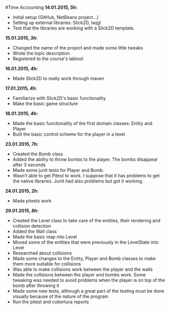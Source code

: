 #Time Accounting
**14.01.2015, *5h*:**
* Initial setup (GitHub, NetBeans project...)
* Setting up external libraries: Slick2D, lwjgl
* Test that the libraries are working with a Slick2D template.

**15.01.2015, *3h*:**
* Changed the name of the project and made some little tweaks
* Wrote the topic description
* Registered to the course's labtool

**16.01.2015, *4h*:**
* Made Slick2D to really work through maven

**17.01.2015, *4h*:**
* Familiarize with Slick2D's basic functionality
* Make the basic game structure

**18.01.2015, *4h*:**
* Made the basic functionality of the first domain classes: Entity and Player
* Built the basic control scheme for the player in a level

**23.01.2015, *7h*:**
* Created the Bomb class
* Added the ability to throw bombs to the player. The bombs disappear after 3 seconds
* Made some junit tests for Player and Bomb.
* Wasn't able to get Pitest to work. I suppose that it has problems to get the native libraries. Junit had also problems but got it working.

**24.01.2015, *2h*:**
* Made pitests work

**29.01.2015, *8h*:**
* Created the Level class to take care of the entities, their rendering and collision detection
* Added the Wall class
* Made the basic map into Level
* Moved some of the entities that were previously in the LevelState into Level
* Researched about collisions
* Made some changes to the Entity, Player and Bomb classes to make them more suitable for collisions
* Was able to make collisions work between the player and the walls
* Made the collisions between the player and bombs work. Some tweaking was needed to avoid problems when the player is on top of the bomb after throwing it
* Made some new tests, although a great part of the testing must be done visually because of the nature of the program
* Run the pitest and cobertura reports